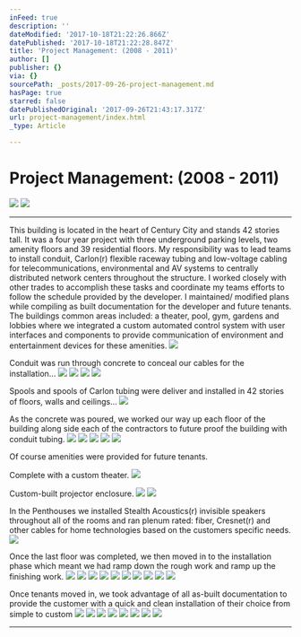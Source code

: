 ```yaml
---
inFeed: true
description: ''
dateModified: '2017-10-18T21:22:26.866Z'
datePublished: '2017-10-18T21:22:28.847Z'
title: 'Project Management: (2008 - 2011)'
author: []
publisher: {}
via: {}
sourcePath: _posts/2017-09-26-project-management.md
hasPage: true
starred: false
datePublishedOriginal: '2017-09-26T21:43:17.317Z'
url: project-management/index.html
_type: Article

---
```

# Project Management: (2008 - 2011)
![](https://the-grid-user-content.s3-us-west-2.amazonaws.com/8b062a90-c027-4ca9-bf6c-1426397ba0df.jpg)
![](https://the-grid-user-content.s3-us-west-2.amazonaws.com/49f1e941-e716-4c11-8ff9-455b05c64cdc.jpg)

---

This building is located in the heart of Century City and stands 42 stories tall. It was a four year project with three underground parking levels, two amenity floors and 39 residential floors. My responsibility was to lead teams to install conduit, Carlon(r) flexible raceway tubing and low-voltage cabling for telecommunications, environmental and AV systems to centrally distributed network centers throughout the structure. I worked closely with other trades to accomplish these tasks and coordinate my teams efforts to follow the schedule provided by the developer. I maintained/ modified plans while compiling as built documentation for the developer and future tenants. The buildings common areas included: a theater, pool, gym, gardens and lobbies where we integrated a custom automated control system with user interfaces and components to provide communication of environment and entertainment devices for these amenities.
![](https://the-grid-user-content.s3-us-west-2.amazonaws.com/8412b32f-101a-42eb-ab28-a29629cc3f4f.jpg)

Conduit was run through concrete to conceal our cables for the installation...
![](https://the-grid-user-content.s3-us-west-2.amazonaws.com/dbb76b04-9a74-412f-8b93-e91a970459ae.jpg)
![](https://the-grid-user-content.s3-us-west-2.amazonaws.com/fb11f0d6-e741-4c1d-9be7-ca3e6e1d9cea.jpg)
![](https://the-grid-user-content.s3-us-west-2.amazonaws.com/9aa2fff6-85ba-47fd-a198-e8a3bf6c5cdd.jpg)
![](https://s3-us-west-2.amazonaws.com/the-grid-img/p/2f6df920837fd2b7c7d5c15623a2e3e1b0502b1e.jpg)

Spools and spools of Carlon tubing were deliver and installed in 42 stories of floors, walls and ceilings...
![](https://the-grid-user-content.s3-us-west-2.amazonaws.com/21ecc641-35ab-4292-8296-ff240be017fc.jpg)

As the concrete was poured, we worked our way up each floor of the building along side each of the contractors to future proof the building with conduit tubing.
![](https://the-grid-user-content.s3-us-west-2.amazonaws.com/e312d3f6-f781-4b0c-8633-a1f179a67ed4.jpg)
![](https://the-grid-user-content.s3-us-west-2.amazonaws.com/3c1020be-f348-495c-a7b9-252ec7a13f11.jpg)
![](https://the-grid-user-content.s3-us-west-2.amazonaws.com/56bfbd5c-3436-44a5-8fc1-8af137e3db2a.jpg)
![](https://the-grid-user-content.s3-us-west-2.amazonaws.com/d4ad1b89-3f5e-4a9a-a3ca-ae6ac57f4d10.jpg)
![](https://the-grid-user-content.s3-us-west-2.amazonaws.com/7ca3653f-10c3-4d36-88a6-01760481ad8b.jpg)

Of course amenities were provided for future tenants.

Complete with a custom theater.
![](https://the-grid-user-content.s3-us-west-2.amazonaws.com/928f5f2a-05ca-4a7d-a5e4-8a526a89622f.jpg)

Custom-built projector enclosure.
![](https://the-grid-user-content.s3-us-west-2.amazonaws.com/85eaa392-5597-4b09-8c7a-f2c6cd4d8de0.jpg)
![](https://s3-us-west-2.amazonaws.com/the-grid-img/p/0a870db8da19504448e167f26186293c6049b071.jpg)

In the Penthouses we installed Stealth Acoustics(r) invisible speakers throughout all of the rooms and ran plenum rated: fiber, Cresnet(r) and other cables for home technologies based on the customers specific needs.
![](https://the-grid-user-content.s3-us-west-2.amazonaws.com/daa4e605-9e22-408f-b818-c9cf2cc2d8ec.jpg)

Once the last floor was completed, we then moved in to the installation phase which meant we had ramp down the rough work and ramp up the finishing work.
![](https://the-grid-user-content.s3-us-west-2.amazonaws.com/9d2d5456-5467-490d-916d-674103a01a47.jpg)
![](https://the-grid-user-content.s3-us-west-2.amazonaws.com/455c616b-765b-41e4-99a9-c275cdd10a9d.jpg)
![](https://the-grid-user-content.s3-us-west-2.amazonaws.com/8f4136c6-66b7-480c-ac1b-b212c538e6ae.jpg)
![](https://the-grid-user-content.s3-us-west-2.amazonaws.com/549e14cb-7d62-491d-909b-f327da156be2.jpg)
![](https://the-grid-user-content.s3-us-west-2.amazonaws.com/26f3c055-9d76-4298-ae94-537092003604.jpg)
![](https://the-grid-user-content.s3-us-west-2.amazonaws.com/e00e54a9-626e-4a69-b5d1-198ba1ca5867.jpg)
![](https://the-grid-user-content.s3-us-west-2.amazonaws.com/d448a0b4-3dbd-4212-806f-4945cca7a72c.jpg)
![](https://the-grid-user-content.s3-us-west-2.amazonaws.com/9f5b8f9c-3438-414e-ae3b-c76af4e77768.jpg)
![](https://the-grid-user-content.s3-us-west-2.amazonaws.com/24fa43a9-869f-4b74-b0de-e3ad4b4788dd.jpg)
![](https://the-grid-user-content.s3-us-west-2.amazonaws.com/40633f79-1481-4d03-a1e9-359278fb38b3.jpg)

Once tenants moved in, we took advantage of all as-built documentation to provide the customer with a quick and clean installation of their choice from simple to custom
![](https://s3-us-west-2.amazonaws.com/the-grid-img/p/096ae842792c20713a25ff02d16fcedf3d003d31.jpg)
![](https://the-grid-user-content.s3-us-west-2.amazonaws.com/0ee90fa4-7f00-42f6-a68f-d76576fca4cc.jpg)
![](https://the-grid-user-content.s3-us-west-2.amazonaws.com/8cc2e797-bf49-4366-86da-a1a1bacfcae7.jpg)
![](https://the-grid-user-content.s3-us-west-2.amazonaws.com/1b00378c-c215-4095-8ba4-14ddb0667f37.jpg)
![](https://the-grid-user-content.s3-us-west-2.amazonaws.com/7b834bd2-965e-42d9-93b9-495d6e7c444f.jpg)
![](https://the-grid-user-content.s3-us-west-2.amazonaws.com/f254bc03-7b12-41ed-bba6-73b7b50954fd.jpg)
![](https://the-grid-user-content.s3-us-west-2.amazonaws.com/dbf66107-6ea5-4595-a68e-6247b6dc5ed2.jpg)
![](https://the-grid-user-content.s3-us-west-2.amazonaws.com/47713ac9-ae86-4c23-8ff9-70643ff2e0f8.jpg)

---